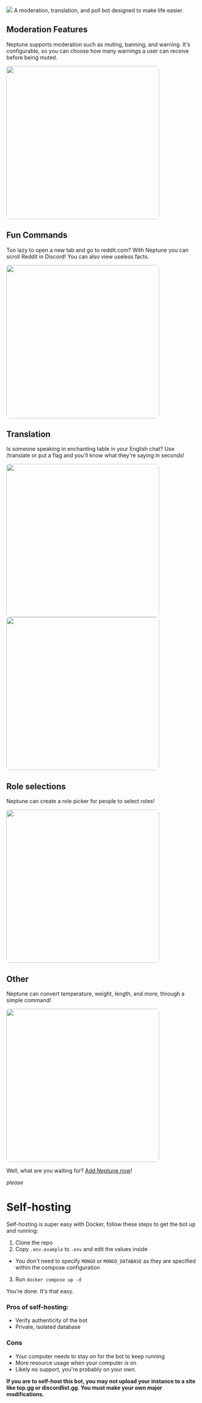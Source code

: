 <img src="https://i.imgur.com/niBtKLY.png" />
A moderation, translation, and poll bot designed to make life easier.

## Moderation Features
Neptune supports moderation such as muting, banning, and warning. It's configurable, so you can choose how many warnings a user can receive before being muted.

<img src="https://user-images.githubusercontent.com/80978739/206936246-a5ee2722-5847-438d-a80d-265bb85a6981.png" width="400px" style="border-radius: 8px;" />


## Fun Commands
Too lazy to open a new tab and go to reddit.com? With Neptune you can scroll Reddit in Discord! You can also view useless facts.

<img src="https://user-images.githubusercontent.com/80978739/206936358-f85ba88d-74dd-4f29-94d4-c0fe869e0b92.png" width="400px" style="border-radius: 8px;" />


## Translation
Is someone speaking in enchanting table in your English chat? Use /translate or put a flag and you'll know what they're saying in seconds!<br/>

<img src="https://user-images.githubusercontent.com/80978739/206936748-8f64c1e7-d942-4a54-9080-c2c01e445072.png" width="400px" style="border-radius: 8px;" />

<img src="https://user-images.githubusercontent.com/80978739/206936829-ac300d75-2a4b-4fba-ab2f-da71886750ea.png" width="400px" style="border-radius: 8px;" />

## Role selections
Neptune can create a role picker for people to select roles!

<img src="https://user-images.githubusercontent.com/80978739/206936889-f8410a26-3ea5-4e3b-8ea9-b20694ff5712.png" width="400px" style="border-radius: 8px;" />

## Other
Neptune can convert temperature, weight, length, and more, through a simple command!

<img src="https://user-images.githubusercontent.com/80978739/207481410-b71d4705-b7fc-42bc-8a11-93271e548105.png" width="400px" style="border-radius: 8px;" />

Well, what are you waiting for? [Add Neptune now](https://top.gg/bot/977240559641038921)!


*please*

# Self-hosting

Self-hosting is super easy with Docker, follow these steps to get the bot up and running:

1. Clone the repo
2. Copy `.env.example` to `.env` and edit the values inside
- You don't need to specify `MONGO` or `MONGO_DATABASE` as they are specified within the compose configuration
3. Run `docker compose up -d`

You're done. It's that easy.

### Pros of self-hosting:
- Verify authenticity of the bot
- Private, isolated database

### Cons
- Your computer needs to stay on for the bot to keep running
- More resource usage when your computer *is* on
- Likely no support, you're probably on your own.

**If you are to self-host this bot, you may not upload your instance to a site like top.gg or discordlist.gg. You must make your own major modifications.**